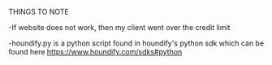 THINGS TO NOTE

-If website does not work, then my client went over the credit limit

-houndify.py is a python script found in houndify's python sdk which can be found here https://www.houndify.com/sdks#python


